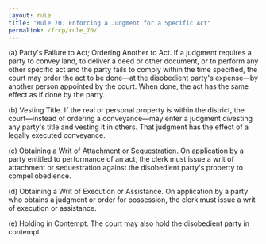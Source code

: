 ```yaml
---
layout: rule
title: "Rule 70. Enforcing a Judgment for a Specific Act"
permalink: /frcp/rule_70/
---
```


(a) Party's Failure to Act; Ordering Another to Act. If a judgment requires a party to convey land, to deliver a deed or other document, or to perform any other specific act and the party fails to comply within the time specified, the court may order the act to be done—at the disobedient party's expense—by another person appointed by the court. When done, the act has the same effect as if done by the party.


(b) Vesting Title. If the real or personal property is within the district, the court—instead of ordering a conveyance—may enter a judgment divesting any party's title and vesting it in others. That judgment has the effect of a legally executed conveyance.


(c) Obtaining a Writ of Attachment or Sequestration. On application by a party entitled to performance of an act, the clerk must issue a writ of attachment or sequestration against the disobedient party's property to compel obedience.


(d) Obtaining a Writ of Execution or Assistance. On application by a party who obtains a judgment or order for possession, the clerk must issue a writ of execution or assistance.


(e) Holding in Contempt. The court may also hold the disobedient party in contempt.
